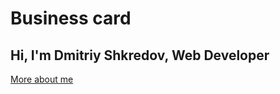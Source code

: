 # Business card
## Hi, I'm Dmitriy Shkredov, Web Developer
[More about me](https://dmitriyshkredov.github.io/card)
